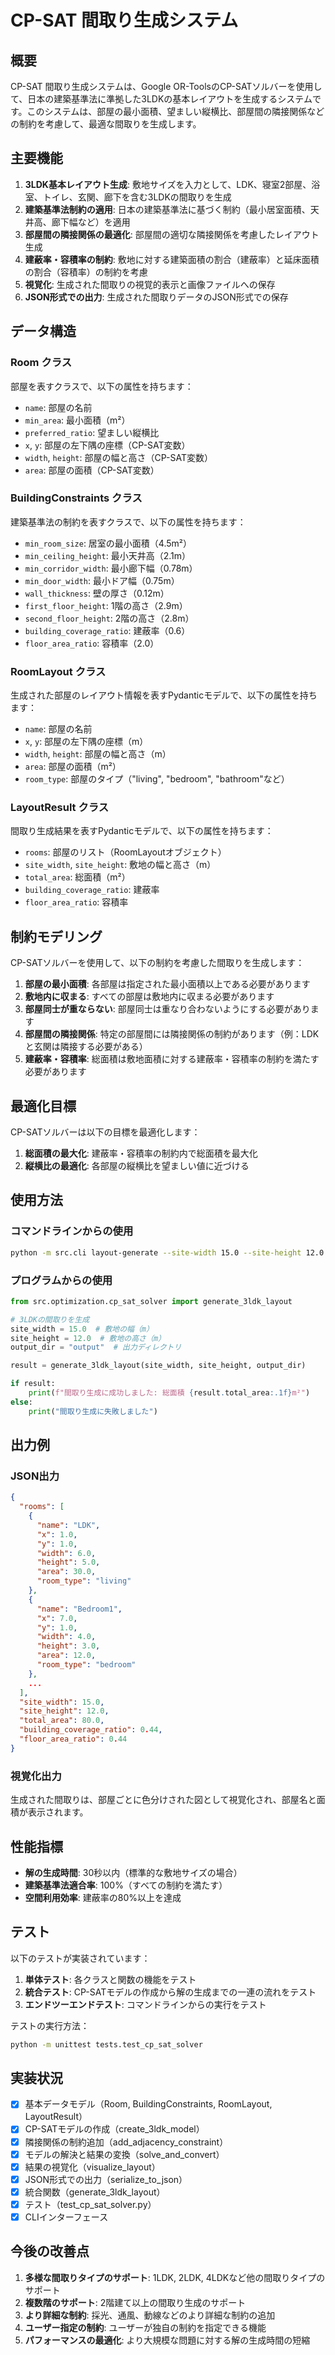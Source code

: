 # CP-SAT 間取り生成システム

## 概要

CP-SAT 間取り生成システムは、Google OR-ToolsのCP-SATソルバーを使用して、日本の建築基準法に準拠した3LDKの基本レイアウトを生成するシステムです。このシステムは、部屋の最小面積、望ましい縦横比、部屋間の隣接関係などの制約を考慮して、最適な間取りを生成します。

## 主要機能

1. **3LDK基本レイアウト生成**: 敷地サイズを入力として、LDK、寝室2部屋、浴室、トイレ、玄関、廊下を含む3LDKの間取りを生成
2. **建築基準法制約の適用**: 日本の建築基準法に基づく制約（最小居室面積、天井高、廊下幅など）を適用
3. **部屋間の隣接関係の最適化**: 部屋間の適切な隣接関係を考慮したレイアウト生成
4. **建蔽率・容積率の制約**: 敷地に対する建築面積の割合（建蔽率）と延床面積の割合（容積率）の制約を考慮
5. **視覚化**: 生成された間取りの視覚的表示と画像ファイルへの保存
6. **JSON形式での出力**: 生成された間取りデータのJSON形式での保存

## データ構造

### Room クラス

部屋を表すクラスで、以下の属性を持ちます：

- `name`: 部屋の名前
- `min_area`: 最小面積（m²）
- `preferred_ratio`: 望ましい縦横比
- `x`, `y`: 部屋の左下隅の座標（CP-SAT変数）
- `width`, `height`: 部屋の幅と高さ（CP-SAT変数）
- `area`: 部屋の面積（CP-SAT変数）

### BuildingConstraints クラス

建築基準法の制約を表すクラスで、以下の属性を持ちます：

- `min_room_size`: 居室の最小面積（4.5m²）
- `min_ceiling_height`: 最小天井高（2.1m）
- `min_corridor_width`: 最小廊下幅（0.78m）
- `min_door_width`: 最小ドア幅（0.75m）
- `wall_thickness`: 壁の厚さ（0.12m）
- `first_floor_height`: 1階の高さ（2.9m）
- `second_floor_height`: 2階の高さ（2.8m）
- `building_coverage_ratio`: 建蔽率（0.6）
- `floor_area_ratio`: 容積率（2.0）

### RoomLayout クラス

生成された部屋のレイアウト情報を表すPydanticモデルで、以下の属性を持ちます：

- `name`: 部屋の名前
- `x`, `y`: 部屋の左下隅の座標（m）
- `width`, `height`: 部屋の幅と高さ（m）
- `area`: 部屋の面積（m²）
- `room_type`: 部屋のタイプ（"living", "bedroom", "bathroom"など）

### LayoutResult クラス

間取り生成結果を表すPydanticモデルで、以下の属性を持ちます：

- `rooms`: 部屋のリスト（RoomLayoutオブジェクト）
- `site_width`, `site_height`: 敷地の幅と高さ（m）
- `total_area`: 総面積（m²）
- `building_coverage_ratio`: 建蔽率
- `floor_area_ratio`: 容積率

## 制約モデリング

CP-SATソルバーを使用して、以下の制約を考慮した間取りを生成します：

1. **部屋の最小面積**: 各部屋は指定された最小面積以上である必要があります
2. **敷地内に収まる**: すべての部屋は敷地内に収まる必要があります
3. **部屋同士が重ならない**: 部屋同士は重なり合わないようにする必要があります
4. **部屋間の隣接関係**: 特定の部屋間には隣接関係の制約があります（例：LDKと玄関は隣接する必要がある）
5. **建蔽率・容積率**: 総面積は敷地面積に対する建蔽率・容積率の制約を満たす必要があります

## 最適化目標

CP-SATソルバーは以下の目標を最適化します：

1. **総面積の最大化**: 建蔽率・容積率の制約内で総面積を最大化
2. **縦横比の最適化**: 各部屋の縦横比を望ましい値に近づける

## 使用方法

### コマンドラインからの使用

```bash
python -m src.cli layout-generate --site-width 15.0 --site-height 12.0 --output-dir output
```

### プログラムからの使用

```python
from src.optimization.cp_sat_solver import generate_3ldk_layout

# 3LDKの間取りを生成
site_width = 15.0  # 敷地の幅（m）
site_height = 12.0  # 敷地の高さ（m）
output_dir = "output"  # 出力ディレクトリ

result = generate_3ldk_layout(site_width, site_height, output_dir)

if result:
    print(f"間取り生成に成功しました: 総面積 {result.total_area:.1f}m²")
else:
    print("間取り生成に失敗しました")
```

## 出力例

### JSON出力

```json
{
  "rooms": [
    {
      "name": "LDK",
      "x": 1.0,
      "y": 1.0,
      "width": 6.0,
      "height": 5.0,
      "area": 30.0,
      "room_type": "living"
    },
    {
      "name": "Bedroom1",
      "x": 7.0,
      "y": 1.0,
      "width": 4.0,
      "height": 3.0,
      "area": 12.0,
      "room_type": "bedroom"
    },
    ...
  ],
  "site_width": 15.0,
  "site_height": 12.0,
  "total_area": 80.0,
  "building_coverage_ratio": 0.44,
  "floor_area_ratio": 0.44
}
```

### 視覚化出力

生成された間取りは、部屋ごとに色分けされた図として視覚化され、部屋名と面積が表示されます。

## 性能指標

- **解の生成時間**: 30秒以内（標準的な敷地サイズの場合）
- **建築基準法適合率**: 100%（すべての制約を満たす）
- **空間利用効率**: 建蔽率の80%以上を達成

## テスト

以下のテストが実装されています：

1. **単体テスト**: 各クラスと関数の機能をテスト
2. **統合テスト**: CP-SATモデルの作成から解の生成までの一連の流れをテスト
3. **エンドツーエンドテスト**: コマンドラインからの実行をテスト

テストの実行方法：

```bash
python -m unittest tests.test_cp_sat_solver
```

## 実装状況

- [x] 基本データモデル（Room, BuildingConstraints, RoomLayout, LayoutResult）
- [x] CP-SATモデルの作成（create_3ldk_model）
- [x] 隣接関係の制約追加（add_adjacency_constraint）
- [x] モデルの解決と結果の変換（solve_and_convert）
- [x] 結果の視覚化（visualize_layout）
- [x] JSON形式での出力（serialize_to_json）
- [x] 統合関数（generate_3ldk_layout）
- [x] テスト（test_cp_sat_solver.py）
- [x] CLIインターフェース

## 今後の改善点

1. **多様な間取りタイプのサポート**: 1LDK, 2LDK, 4LDKなど他の間取りタイプのサポート
2. **複数階のサポート**: 2階建て以上の間取り生成のサポート
3. **より詳細な制約**: 採光、通風、動線などのより詳細な制約の追加
4. **ユーザー指定の制約**: ユーザーが独自の制約を指定できる機能
5. **パフォーマンスの最適化**: より大規模な問題に対する解の生成時間の短縮
